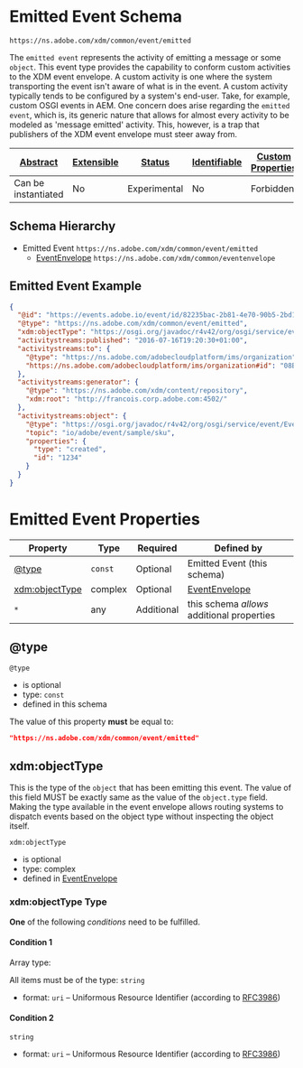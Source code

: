 
# Emitted Event Schema

```
https://ns.adobe.com/xdm/common/event/emitted
```

The `emitted event` represents the activity of emitting a message or some `object`. This event type provides the capability to conform custom activities to the XDM event envelope. A custom activity is one where the system transporting the event isn't aware of what is in the event. A custom activity typically tends to be configured by a system's end-user. Take, for example, custom OSGI events in AEM. One concern does arise regarding the `emitted event`, which is, its generic nature that allows for almost every activity to be modeled as 'message emitted' activity. This, however, is a trap that publishers of the XDM event envelope must steer away from.

| [Abstract](../../../abstract.md) | [Extensible](../../../extensions.md) | [Status](../../../status.md) | [Identifiable](../../../id.md) | [Custom Properties](../../../extensions.md) | [Additional Properties](../../../extensions.md) | Defined In |
|----------------------------------|--------------------------------------|------------------------------|--------------------------------|---------------------------------------------|-------------------------------------------------|------------|
| Can be instantiated | No | Experimental | No | Forbidden | Permitted | [common/event/emitted.schema.json](common/event/emitted.schema.json) |
## Schema Hierarchy

* Emitted Event `https://ns.adobe.com/xdm/common/event/emitted`
  * [EventEnvelope](../eventenvelope.schema.md) `https://ns.adobe.com/xdm/common/eventenvelope`


## Emitted Event Example
```json
{
  "@id": "https://events.adobe.io/event/id/82235bac-2b81-4e70-90b5-2bd1f04b5c7b",
  "@type": "https://ns.adobe.com/xdm/common/event/emitted",
  "xdm:objectType": "https://osgi.org/javadoc/r4v42/org/osgi/service/event/Event.html#io/adobe/event/sample/sku",
  "activitystreams:published": "2016-07-16T19:20:30+01:00",
  "activitystreams:to": {
    "@type": "https://ns.adobe.com/adobecloudplatform/ims/organization",
    "https://ns.adobe.com/adobecloudplatform/ims/organization#id": "08B3E5CE5822FC520A494229@AdobeOrg"
  },
  "activitystreams:generator": {
    "@type": "https://ns.adobe.com/xdm/content/repository",
    "xdm:root": "http://francois.corp.adobe.com:4502/"
  },
  "activitystreams:object": {
    "@type": "https://osgi.org/javadoc/r4v42/org/osgi/service/event/Event.html#io/adobe/event/sample/sku",
    "topic": "io/adobe/event/sample/sku",
    "properties": {
      "type": "created",
      "id": "1234"
    }
  }
}
```

# Emitted Event Properties

| Property | Type | Required | Defined by |
|----------|------|----------|------------|
| [@type](#type) | `const` | Optional | Emitted Event (this schema) |
| [xdm:objectType](#xdmobjecttype) | complex | Optional | [EventEnvelope](../eventenvelope.schema.md#xdmobjecttype) |
| `*` | any | Additional | this schema *allows* additional properties |

## @type


`@type`
* is optional
* type: `const`
* defined in this schema

The value of this property **must** be equal to:

```json
"https://ns.adobe.com/xdm/common/event/emitted"
```





## xdm:objectType

This is the type of the `object` that has been emitting this event. The value of this field MUST be exactly same as the value of the `object.type` field. Making the type available in the event envelope allows routing systems to dispatch events based on the object type without inspecting the object itself.

`xdm:objectType`
* is optional
* type: complex
* defined in [EventEnvelope](../eventenvelope.schema.md#xdmobjecttype)

### xdm:objectType Type


**One** of the following *conditions* need to be fulfilled.


#### Condition 1


Array type: 

All items must be of the type:
`string`
* format: `uri` – Uniformous Resource Identifier (according to [RFC3986](http://tools.ietf.org/html/rfc3986))





#### Condition 2


`string`
* format: `uri` – Uniformous Resource Identifier (according to [RFC3986](http://tools.ietf.org/html/rfc3986))






